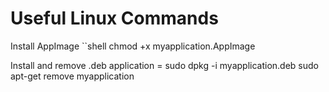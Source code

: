 # Useful Linux Commands
Install AppImage 
``shell
chmod +x myapplication.AppImage

Install and remove .deb application = sudo dpkg -i myapplication.deb sudo apt-get remove myapplication